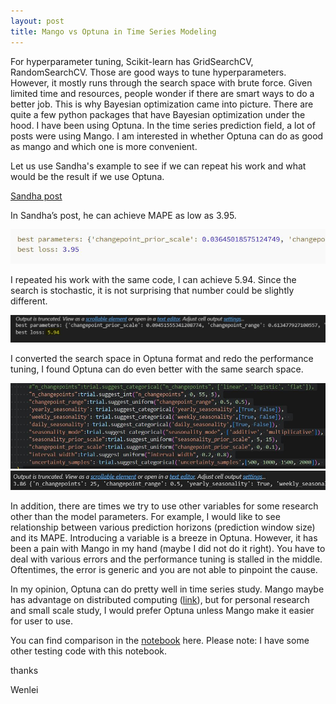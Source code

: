 ```yaml
---
layout: post
title: Mango vs Optuna in Time Series Modeling
---
```


For hyperparameter tuning, Scikit-learn has GridSearchCV, RandomSearchCV. Those are good ways to tune hyperparameters. However, it mostly runs through the search space with brute force. Given limited time and resources, people wonder if there are smart ways to do a better job. This is why Bayesian optimization came into picture.  There are quite a few python packages that have Bayesian optimization under the hood. I have been using Optuna.  In the time series prediction field, a lot of posts were using Mango.  I am interested in whether Optuna can do as good as mango and which one is more convenient.

Let us use Sandha's example to see if we can repeat his work and what would be the result if we use Optuna.

[Sandha post](https://medium.com/@sandha.iitr/tuning-parameters-of-prophet-for-forecasting-an-easy-approach-in-python-8c9a6f9be4e8)

In Sandha’s post, he can achieve MAPE as low as 3.95.   

<img src="/images/blog62/original_author_result.JPG">  

I repeated his work with the same code, I can achieve 5.94.  Since the search is stochastic, it is not surprising that number could be slightly different.  

<img src="/images/blog62/old_mape.JPG">

I converted the search space in Optuna format and redo the performance tuning, I found Optuna can do even better with the same search space.  

<img src="/images/blog62/optuna_param.JPG">  

<img src="/images/blog62/optuna_mape.JPG">  

In addition, there are times we try to use other variables for some research other than the model parameters. For example, I would like to see relationship between various prediction horizons (prediction window size) and its MAPE.  Introducing a variable is a breeze in Optuna. However, it has been a pain with Mango in my hand (maybe I did not do it right).  You have to deal with various errors and the performance tuning is stalled in the middle. Oftentimes, the error is generic and you are not able to pinpoint the cause.   

In my opinion, Optuna can do pretty well in time series study.  Mango maybe has advantage on distributed computing ([link](https://towardsdatascience.com/mango-a-new-way-to-make-bayesian-optimisation-in-python-a1a09989c6d8)), but for personal research and small scale study, I would prefer Optuna unless Mango make it easier for user to use. 

You can find comparison in the [notebook](/Files/time_series_prediction_horizon.ipynb) here. Please note: I have some other testing code with this notebook.  

thanks 

Wenlei
